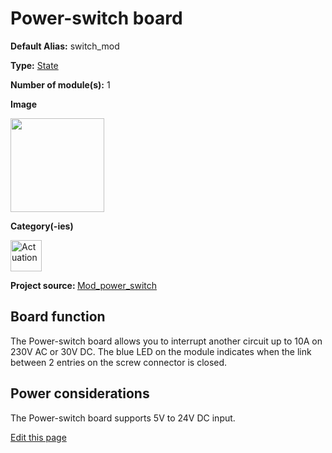# Power-switch board

<div class="cust_sheet" markdown="1">
<p class="cust_sheet-title" markdown="1"><strong>Default Alias:</strong> switch_mod</p>
<p class="cust_sheet-title" markdown="1"><strong>Type:</strong> <a href="/_pages/high/modules_list/state.md">State</a></p>
<p class="cust_sheet-title" markdown="1"><strong>Number of module(s):</strong> 1</p>
<p class="cust_sheet-title" markdown="1"><strong>Image</strong></p>
<p class="cust_indent" markdown="1"><img height="150" src="{{img_path}}/power-switch-module.png"></p>
<p class="cust_sheet-title" markdown="1"><strong>Category(-ies)</strong></p>
<p class="cust_indent" markdown="1">
<img height="50" src="{{img_path}}/sticker-actuation.png" title="Actuation">
</p>
<p class="cust_sheet-title" markdown="1"><strong>Project source: </strong><a href="https://github.com/Luos-io/Mod_power_switch" target="_blank">Mod_power_switch</a></p>
</div>

## Board function
The Power-switch board allows you to interrupt another circuit up to 10A on 230V AC or 30V DC. The blue LED on the module indicates when the link between 2 entries on the screw connector is closed.

## Power considerations
The Power-switch board supports 5V to 24V DC input.

<div class="cust_edit_page"><a href="https://{{gh_path}}{{boards_path}}/powerswitch.md">Edit this page</a></div>
